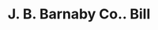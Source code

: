 ---
doi: 10.7916/D8184JP6
date_other: '1900'
date_other_textual: 1900-1909
form: printed ephemera
genre:
- Invoices
name:
- J. B. Barnaby Co.
object_in_context_url: https://biggert.cul.columbia.edu/items/view/ave_biggert_01535
subject_hierarchical_geographic:
- Providence, Rhode Island, United States
subject_name:
- J. B. Barnaby Co.
title: J. B. Barnaby Co.. Bill
sort_title: J. B. Barnaby Co.. Bill
call_number: ave_biggert_01535
coordinates:
- 41.82361111111111,-71.42222222222223
pid: ave_biggert_01535
identifiers: ave_biggert_01535
thumbnail: https://derivativo-3.library.columbia.edu/iiif/2/ldpd:343925/full/!256,256/0/native.jpg
permalink: "/items/ave_biggert_01535/"
layout: iiif-image-page
---